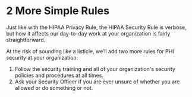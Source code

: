 # 2 More Simple Rules

Just like with the HIPAA Privacy Rule, the HIPAA Security Rule is verbose, but how it affects our day-to-day work at your organization is fairly straightforward.

At the risk of sounding like a listicle, we’ll add two more rules for PHI security at your organization:

1.  Follow the security training and all of your organization's security policies and procedures at all times.
2.  Ask your Security Officer if you are ever unsure of whether you are allowed or do something or not.
